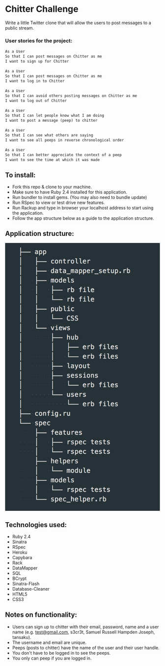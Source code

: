 Chitter Challenge
=================

Write a little Twitter clone that will allow the users to post messages to a public stream.

### User stories for the project:

```
As a User
So that I can post messages on Chitter as me
I want to sign up for Chitter

As a User
So that I can post messages on Chitter as me
I want to log in to Chitter

As a User
So that I can avoid others posting messages on Chitter as me
I want to log out of Chitter

As a User
So that I can let people know what I am doing  
I want to post a message (peep) to chitter

As a User
So that I can see what others are saying  
I want to see all peeps in reverse chronological order

As a User
So that I can better appreciate the context of a peep
I want to see the time at which it was made
```

## To install:

* Fork this repo & clone to your machine.
* Make sure to have Ruby 2.4 installed for this application.
* Run bundler to install gems. (You may also need to bundle update)
* Run RSpec to view or test drive new features.
* Run Rackup and type in browser your localhost address to start using the application.
* Follow the app structure below as a guide to the application structure.

## Application structure:

![app-structure](https://raw.githubusercontent.com/j-rods/chitter-challenge/master/readme-assets/structure.png)

## Technologies used:

* Ruby 2.4
* Sinatra
* RSpec
* Heroku
* Capybara
* Rack
* DataMapper
* SQL
* BCrypt
* Sinatra-Flash
* Database-Cleaner
* HTML5
* CSS3

Notes on functionality:
------

* Users can sign up to chitter with their email, password, name and a user name (e.g. test@gmail.com, s3cr3t, Samuel Russell Hampden Joseph, tansaku).
* The username and email are unique.
* Peeps (posts to chitter) have the name of the user and their user handle.
* You don't have to be logged in to see the peeps.
* You only can peep if you are logged in.
